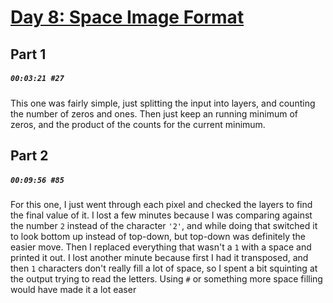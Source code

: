 # [Day 8: Space Image Format](https://adventofcode.com/2019/day/8)

## Part 1

##### `00:03:21 #27`

This one was fairly simple, just splitting the input into layers, and counting the number of zeros and ones. Then just keep an running minimum of zeros, and the product of the counts for the current minimum.

## Part 2

##### `00:09:56 #85`

For this one, I just went through each pixel and checked the layers to find the final value of it. I lost a few minutes because I was comparing against the number `2` instead of the character `'2'`, and while doing that switched it to look bottom up instead of top-down, but top-down was definitely the easier move. Then I replaced everything that wasn't a `1` with a space and printed it out. I lost another minute because first I had it transposed, and then `1` characters don't really fill a lot of space, so I spent a bit squinting at the output trying to read the letters. Using `#` or something more space filling would have made it a lot easer
